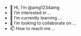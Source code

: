 - 👋 Hi, I’m @amg1234amg
- 👀 I’m interested in ...
- 🌱 I’m currently learning ...
- 💞️ I’m looking to collaborate on ...
- 📫 How to reach me ...

<!---
amg1234amg/amg1234amg is a ✨ special ✨ repository because its `README.md` (this file) appears on your GitHub profile.
You can click the Preview link to take a look at your changes.
--->
